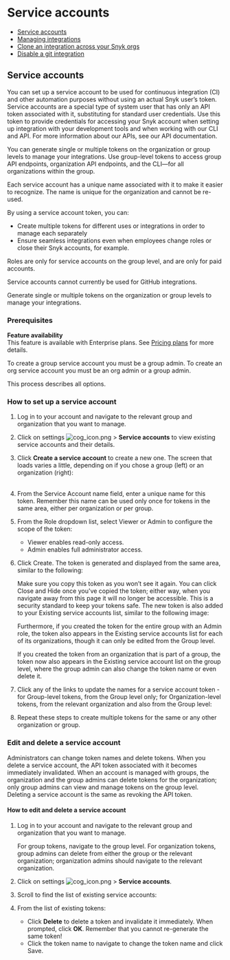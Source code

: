 # Service accounts

* [ Service accounts](https://github.com/snyk/user-docs/tree/58f91d848e16ddf2ffcca3711d6b8852412be402/hc/en-us/articles/360004037597-Service-accounts/README.md)
* [ Managing integrations](https://github.com/snyk/user-docs/tree/58f91d848e16ddf2ffcca3711d6b8852412be402/hc/en-us/articles/360004002498-Managing-integrations/README.md)
* [ Clone an integration across your Snyk orgs](https://github.com/snyk/user-docs/tree/58f91d848e16ddf2ffcca3711d6b8852412be402/hc/en-us/articles/360004008298-Clone-an-integration-across-your-Snyk-orgs/README.md)
* [ Disable a git integration](https://github.com/snyk/user-docs/tree/58f91d848e16ddf2ffcca3711d6b8852412be402/hc/en-us/articles/360004008318-Disable-a-git-integration/README.md)

## Service accounts

You can set up a service account to be used for continuous integration \(CI\) and other automation purposes without using an actual Snyk user’s token. Service accounts are a special type of system user that has only an API token associated with it, substituting for standard user credentials. Use this token to provide credentials for accessing your Snyk account when setting up integration with your development tools and when working with our CLI and API. For more information about our APIs, see our API documentation.

You can generate single or multiple tokens on the organization or group levels to manage your integrations. Use group-level tokens to access group API endpoints, organization API endpoints, and the CLI—for all organizations within the group.

Each service account has a unique name associated with it to make it easier to recognize. The name is unique for the organization and cannot be re-used.

By using a service account token, you can:

* Create multiple tokens for different uses or integrations in order to manage each separately
* Ensure seamless integrations even when employees change roles or close their Snyk accounts, for example.

Roles are only for service accounts on the group level, and are only for paid accounts.

Service accounts cannot currently be used for GitHub integrations.

Generate single or multiple tokens on the organization or group levels to manage your integrations.

### Prerequisites

**Feature availability**  
This feature is available with Enterprise plans. See [Pricing plans](https://snyk.io/plans/) for more details.

To create a group service account you must be a group admin. To create an org service account you must be an org admin or a group admin.

This process describes all options.

### How to set up a service account

1. Log in to your account and navigate to the relevant group and organization that you want to manage.
2. Click on settings ![cog\_icon.png](https://support.snyk.io/hc/article_attachments/4402908592145/cog_icon.png) &gt; **Service accounts** to view existing service accounts and their details.
3. Click **Create a service account** to create a new one. The screen that loads varies a little, depending on if you chose a group \(left\) or an organization \(right\):

   |  |  |
   | :--- | :--- |

4. From the Service Account name field, enter a unique name for this token. Remember this name can be used only once for tokens in the same area, either per organization or per group.
5. From the Role dropdown list, select Viewer or Admin to configure the scope of the token:
   * Viewer enables read-only access.
   * Admin enables full administrator access.
6. Click Create. The token is generated and displayed from the same area, similar to the following:

   Make sure you copy this token as you won’t see it again. You can click Close and Hide once you've copied the token; either way, when you navigate away from this page it will no longer be accessible. This is a security standard to keep your tokens safe. The new token is also added to your Existing service accounts list, similar to the following image:

   Furthermore, if you created the token for the entire group with an Admin role, the token also appears in the Existing service accounts list for each of its organizations, though it can only be edited from the Group level.

   If you created the token from an organization that is part of a group, the token now also appears in the Existing service account list on the group level, where the group admin can also change the token name or even delete it.

7. Click any of the links to update the names for a service account token - for Group-level tokens, from the Group level only; for Organization-level tokens, from the relevant organization and also from the Group level:
8. Repeat these steps to create multiple tokens for the same or any other organization or group.

### Edit and delete a service account

Administrators can change token names and delete tokens. When you delete a service account, the API token associated with it becomes immediately invalidated. When an account is managed with groups, the organization and the group admins can delete tokens for the organization; only group admins can view and manage tokens on the group level. Deleting a service account is the same as revoking the API token.

#### How to edit and delete a service account

1. Log in to your account and navigate to the relevant group and organization that you want to manage.

   For group tokens, navigate to the group level. For organization tokens, group admins can delete from either the group or the relevant organization; organization admins should navigate to the relevant organization.

2. Click on settings ![cog\_icon.png](https://support.snyk.io/hc/article_attachments/4402908592145/cog_icon.png) &gt; **Service accounts**.
3. Scroll to find the list of existing service accounts: 
4. From the list of existing tokens:
   * Click **Delete** to delete a token and invalidate it immediately. When prompted, click **OK**. Remember that you cannot re-generate the same token!
   * Click the token name to navigate to change the token name and click Save.


